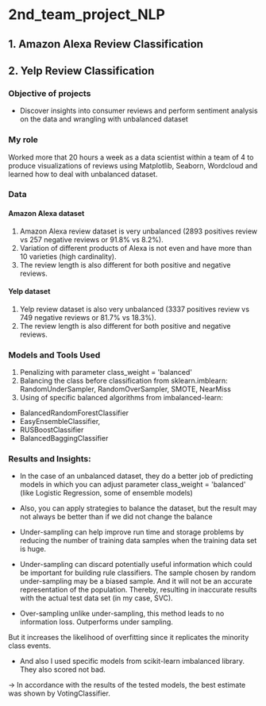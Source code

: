 # 2nd_team_project_NLP
## 1. Amazon Alexa Review Classification
## 2. Yelp Review Classification

### Objective of projects
- Discover insights into consumer reviews and perform sentiment analysis on the data and wrangling with unbalanced dataset

### My role
Worked more that 20 hours a week as a data scientist within a team of 4 to produce visualizations of reviews using Matplotlib, Seaborn, Wordcloud and learned how to deal with unbalanced dataset.

### Data
#### Amazon Alexa dataset
1. Amazon Alexa review dataset is very unbalanced (2893 positives review vs 257 negative reviews or 91.8% vs 8.2%).
2. Variation of different products of Alexa is not even and have more than 10 varieties (high cardinality).
3. The review length is also different for both positive and negative reviews.

#### Yelp dataset
1. Yelp review dataset is also very unbalanced (3337 positives review vs 749 negative reviews or 81.7% vs 18.3%).
2. The review length is also different for both positive and negative reviews.

### Models and Tools Used

1. Penalizing with parameter class_weight = 'balanced'
2. Balancing the class before classification from sklearn.imblearn: RandomUnderSampler, RandomOverSampler, SMOTE, NearMiss
3. Using of specific balanced algorithms from imbalanced-learn:
- BalancedRandomForestClassifier
- EasyEnsembleClassifier,
- RUSBoostClassifier
- BalancedBaggingClassifier

### Results and Insights:
- In the case of an unbalanced dataset, they do a better job of predicting models in which you can adjust parameter class_weight = 'balanced' (like Logistic Regression, some of ensemble models)

- Also, you can apply strategies to balance the dataset, but the result may not always be better than if we did not change the balance

- Under-sampling can help improve run time and storage problems by reducing the number of training data samples when the training data set is huge.

- Under-sampling can discard potentially useful information which could be important for building rule classifiers. The sample chosen by random under-sampling may be a biased sample. And it will not be an accurate representation of the population. Thereby, resulting in inaccurate results with the actual test data set (in my case, SVC).

- Over-sampling unlike under-sampling, this method leads to no information loss. Outperforms under sampling.

But it increases the likelihood of overfitting since it replicates the minority class events.

- And also I used specific models from scikit-learn imbalanced library. They also scored not bad.

 -> In accordance with the results of the tested models, the best estimate was shown by VotingClassifier.
